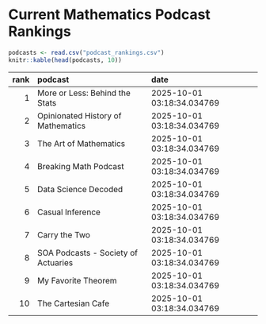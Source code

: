 # Current Mathematics Podcast Rankings


``` r
podcasts <- read.csv("podcast_rankings.csv")
knitr::kable(head(podcasts, 10))
```

| rank | podcast                             | date                       |
|-----:|:------------------------------------|:---------------------------|
|    1 | More or Less: Behind the Stats      | 2025-10-01 03:18:34.034769 |
|    2 | Opinionated History of Mathematics  | 2025-10-01 03:18:34.034769 |
|    3 | The Art of Mathematics              | 2025-10-01 03:18:34.034769 |
|    4 | Breaking Math Podcast               | 2025-10-01 03:18:34.034769 |
|    5 | Data Science Decoded                | 2025-10-01 03:18:34.034769 |
|    6 | Casual Inference                    | 2025-10-01 03:18:34.034769 |
|    7 | Carry the Two                       | 2025-10-01 03:18:34.034769 |
|    8 | SOA Podcasts - Society of Actuaries | 2025-10-01 03:18:34.034769 |
|    9 | My Favorite Theorem                 | 2025-10-01 03:18:34.034769 |
|   10 | The Cartesian Cafe                  | 2025-10-01 03:18:34.034769 |
